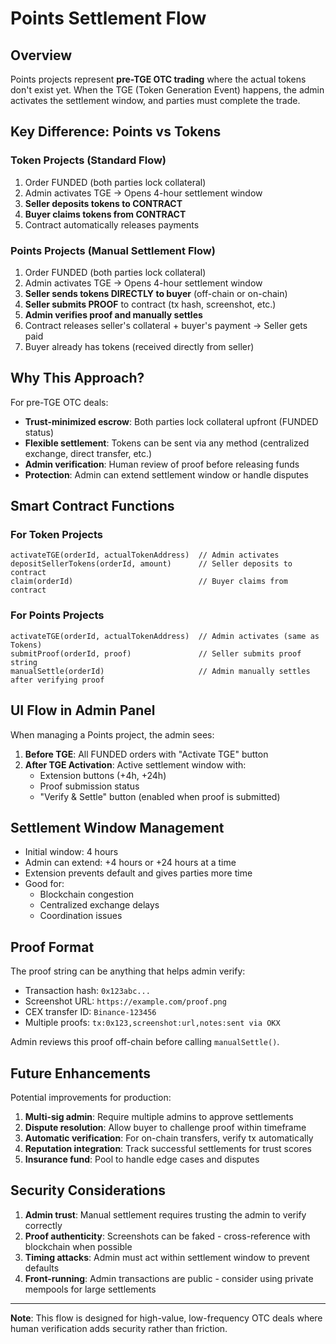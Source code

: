# Points Settlement Flow

## Overview

Points projects represent **pre-TGE OTC trading** where the actual tokens don't exist yet. When the TGE (Token Generation Event) happens, the admin activates the settlement window, and parties must complete the trade.

## Key Difference: Points vs Tokens

### Token Projects (Standard Flow)
1. Order FUNDED (both parties lock collateral)
2. Admin activates TGE → Opens 4-hour settlement window
3. **Seller deposits tokens to CONTRACT**
4. **Buyer claims tokens from CONTRACT**
5. Contract automatically releases payments

### Points Projects (Manual Settlement Flow)
1. Order FUNDED (both parties lock collateral)
2. Admin activates TGE → Opens 4-hour settlement window
3. **Seller sends tokens DIRECTLY to buyer** (off-chain or on-chain)
4. **Seller submits PROOF** to contract (tx hash, screenshot, etc.)
5. **Admin verifies proof and manually settles**
6. Contract releases seller's collateral + buyer's payment → Seller gets paid
7. Buyer already has tokens (received directly from seller)

## Why This Approach?

For pre-TGE OTC deals:
- **Trust-minimized escrow**: Both parties lock collateral upfront (FUNDED status)
- **Flexible settlement**: Tokens can be sent via any method (centralized exchange, direct transfer, etc.)
- **Admin verification**: Human review of proof before releasing funds
- **Protection**: Admin can extend settlement window or handle disputes

## Smart Contract Functions

### For Token Projects
```solidity
activateTGE(orderId, actualTokenAddress)  // Admin activates
depositSellerTokens(orderId, amount)      // Seller deposits to contract
claim(orderId)                            // Buyer claims from contract
```

### For Points Projects
```solidity
activateTGE(orderId, actualTokenAddress)  // Admin activates (same as Tokens)
submitProof(orderId, proof)               // Seller submits proof string
manualSettle(orderId)                     // Admin manually settles after verifying proof
```

## UI Flow in Admin Panel

When managing a Points project, the admin sees:

1. **Before TGE**: All FUNDED orders with "Activate TGE" button
2. **After TGE Activation**: Active settlement window with:
   - Extension buttons (+4h, +24h)
   - Proof submission status
   - "Verify & Settle" button (enabled when proof is submitted)

## Settlement Window Management

- Initial window: 4 hours
- Admin can extend: +4 hours or +24 hours at a time
- Extension prevents default and gives parties more time
- Good for:
  - Blockchain congestion
  - Centralized exchange delays
  - Coordination issues

## Proof Format

The proof string can be anything that helps admin verify:
- Transaction hash: `0x123abc...`
- Screenshot URL: `https://example.com/proof.png`
- CEX transfer ID: `Binance-123456`
- Multiple proofs: `tx:0x123,screenshot:url,notes:sent via OKX`

Admin reviews this proof off-chain before calling `manualSettle()`.

## Future Enhancements

Potential improvements for production:
1. **Multi-sig admin**: Require multiple admins to approve settlements
2. **Dispute resolution**: Allow buyer to challenge proof within timeframe
3. **Automatic verification**: For on-chain transfers, verify tx automatically
4. **Reputation integration**: Track successful settlements for trust scores
5. **Insurance fund**: Pool to handle edge cases and disputes

## Security Considerations

1. **Admin trust**: Manual settlement requires trusting the admin to verify correctly
2. **Proof authenticity**: Screenshots can be faked - cross-reference with blockchain when possible
3. **Timing attacks**: Admin must act within settlement window to prevent defaults
4. **Front-running**: Admin transactions are public - consider using private mempools for large settlements

---

**Note**: This flow is designed for high-value, low-frequency OTC deals where human verification adds security rather than friction.

